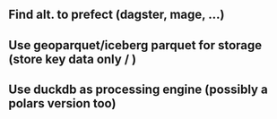 ## Find alt. to prefect (dagster, mage, ...)

## Use geoparquet/iceberg parquet for storage (store key data only / )

## Use duckdb as processing engine (possibly a polars version too)

